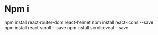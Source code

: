 # Npm i
npm install react-router-dom
react-helmet
npm install react-icons --save
npm install react-scroll --save
npm install scrollreveal --save 